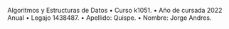 Algoritmos y Estructuras de Datos
• Curso k1051.
• Año de cursada 2022 Anual
• Legajo 1438487.
• Apellido: Quispe.
• Nombre: Jorge Andres.

